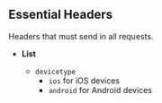 **Essential Headers**
----
  Headers that must send in all requests.

* **List**

   * `devicetype`
     * `ios` for iOS devices
     * `android` for Android devices 
        
        
